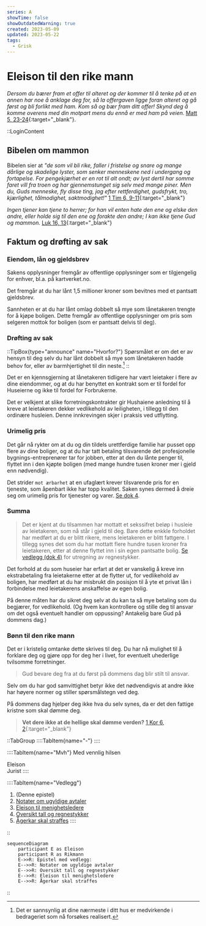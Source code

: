 ```yaml
---
series: A
showTime: false
showOutdatedWarning: true
created: 2023-05-09
updated: 2023-05-22
tags:
  - Grisk
---
```


# Eleison til den rike mann
_Dersom du bærer fram et offer til alteret og der kommer til å tenke på at en annen har noe å anklage deg for, så la offergaven ligge foran alteret og gå først og bli forlikt med ham. Kom så og bær fram ditt offer! Skynd deg å komme overens med din motpart mens du ennå er med ham på veien._ [Matt 5, 23-24](https://no.bibelsite.com/matthew/5-23.htm){:target="_blank"}.

::LoginContent
## Bibelen om mammon
Bibelen sier at _"de som vil bli rike, faller i fristelse og snare og mange dårlige og skadelige lyster, som senker menneskene ned i undergang og fortapelse. For pengekjærhet er en rot til alt ondt; av lyst dertil har somme faret vill fra troen og har gjennemstunget sig selv med mange piner. Men du, Guds menneske, fly disse ting, jag efter rettferdighet, gudsfrykt, tro, kjærlighet, tålmodighet, saktmodighet!"_ [1 Tim 6, 9-11](https://no.bibelsite.com/1_timothy/6-9.htm){:target="_blank"}

_Ingen tjener kan tjene to herrer; for han vil enten hate den ene og elske den andre, eller holde sig til den ene og forakte den andre; I kan ikke tjene Gud og mammon._ [Luk 16, 13](https://no.bibelsite.com/luke/16-13.htm){:target="_blank"}

## Faktum og drøfting av sak
### Eiendom, lån og gjeldsbrev
Sakens opplysninger fremgår av offentlige opplysninger som er tilgjengelig for enhver, bl.a. på kartverket.no.

Det fremgår at du har lånt 1,5 millioner kroner som bevitnes med et pantsatt gjeldsbrev.

Sannheten er at du har lånt omlag dobbelt så mye som lånetakeren trengte for å kjøpe boligen. Dette fremgår av offentlige opplysninger om pris som selgeren mottok for boligen (som er pantsatt delvis til deg).

### Drøfting av sak
::TipBox{type="announce" name="Hvorfor?"}
Spørsmålet er om det er av hensyn til deg selv du har lånt dobbelt så mye som lånetakeren hadde behov for, eller av barmhjertighet til din neste.[^1] 
::

Det er en kjennsgjerning at lånetakeren tidligere har vært leietaker i flere av dine eiendommer, og at du har benyttet en kontrakt som er til fordel for Huseierne og ikke til fordel for Forbrukerne.

Det er velkjent at slike forretningskontrakter gir Hushaiene anledning til å kreve at leietakeren dekker vedlikehold av leiligheten, i tillegg til den ordinære husleien. Denne innkrevingen skjer i praksis ved utflytting.

### Urimelig pris
Det går nå rykter om at du og din tildels urettferdige familie har pusset opp flere av dine boliger, og at du har tatt betaling tilsvarende det profesjonelle bygnings-entreprenører tar for jobben, etter at den du lånte penger til, flyttet inn i den kjøpte boligen (med mange hundre tusen kroner mer i gjeld enn nødvendig).

Det strider `mot ærbarhet` at en ufaglært krever tilsvarende pris for en tjeneste, som åpenbart ikke har topp kvalitet. Saken synes dermed å dreie seg om urimelig pris for tjenester og varer. [Se dok 4](/article/epistler/a/vedlegg-tall-og-regnestykker).

### Summa
> Det er kjent at du tilsammen har mottatt et sekssifret beløp i husleie av leietakeren, som nå står i gjeld til deg. Bare dette enkkle forholdet har medført at du er blitt rikere, mens leietakeren er blitt fattgere. I tillegg synes det som du har mottatt flere hundre tusen kroner fra leietakeren, etter at denne flyttet inn i sin egen pantsatte bolig. [ Se vedlegg (dok 4)](/article/epistler/a/vedlegg-tall-og-regnestykker) for utregning av regnestykker.

Det forhold at du som huseier har erfart at det er vanskelig å kreve inn ekstrabetaling fra leietakerne etter at de flytter ut, for vedlikehold av boligen, har medført at du har misbrukt din posisjon til å yte et privat lån i forbindelse med leietakerens anskaffelse av egen bolig.

På denne måten har du sikret deg selv at du kan ta så mye betaling som du begjærer, for vedlikehold. (Og hvem kan kontrollere og stille deg til ansvar om det også eventuelt handler om oppussing? Antakelig bare Gud på dommens dag.)

### Bønn til den rike mann
Det er i kristelig omtanke dette skrives til deg. Du har nå mulighet til å forklare deg og gjøre opp for deg her i livet, for eventuelt uhederlige tvilsomme forretninger.

> Gud bevare deg fra at du først på dommens dag blir stilt til ansvar.

Selv om du har god samvittighet betyr ikke det nødvendigvis at andre ikke har høyere normer og stiller spørsmålstegn ved deg.

På dommens dag hjelper deg ikke hva du selv synes, da er det den fattige kristne som skal dømme deg.

> **Vet dere ikke at de hellige skal dømme verden?** [1 Kor 6, 2](https://no.bibelsite.com/1_corinthians/6-2.htm){:target="_blank"}

::TabGroup
::::TabItem{name="-"}
::::

::::TabItem{name="Mvh"}
Med vennlig hilsen 

Eleison  
Jurist
::::

::::TabItem{name="Vedlegg"} 
1. (Denne epistel)
2. [Notater om ugyldige avtaler](/article/epistler/a/vedlegg-om-ugyldige-avtaler)
3. [Eleison til menighetsledere](/article/epistler/a/eleison-til-menighetsledere)
4. [Oversikt tall og regnestykker](/article/epistler/a/vedlegg-tall-og-regnestykker)
5. [Ågerkar skal straffes](/article/epistler/a/aagerkar-skal-straffes)
::::

::

```mermaid
sequenceDiagram
    participant E as Eleison
    participant R as Rikmann
    E->>R: Epistel med vedlegg:
    E-->>R: Notater om ugyldige avtaler
    E-->>R: Oversikt tall og regnestykker
    E-->>R: Eleison til menighetsledere
    E-->>R: Ågerkar skal straffes
```
::

[^1]: Det er sannsynlig at dine nærmeste i ditt hus er medvirkende i bedrageriet som nå forsøkes realisert.
